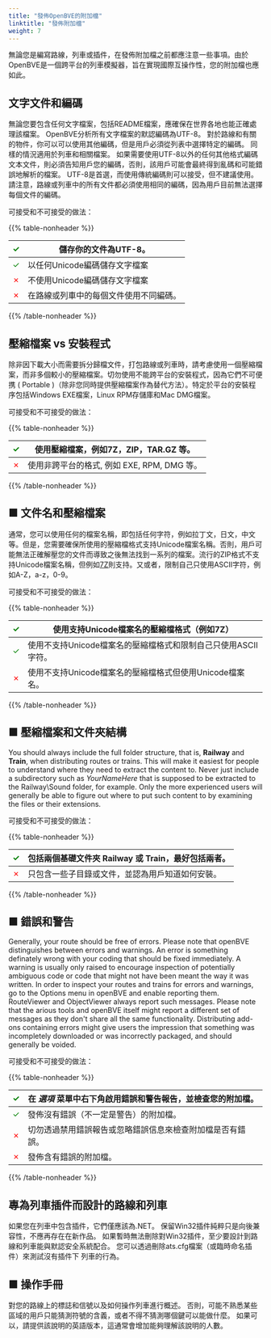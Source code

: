 ```yaml
---
title: "發佈OpenBVE的附加檔"
linktitle: "發佈附加檔"
weight: 7
---
```


無論您是編寫路線，列車或插件，在發佈附加檔之前都應注意一些事項。由於OpenBVE是一個跨平台的列車模擬器，旨在實現國際互操作性，您的附加檔也應如此。

## 文字文件和編碼

無論您要包含任何文字檔案，包括README檔案，應確保在世界各地也能正確處理該檔案。 OpenBVE分析所有文字檔案的默認編碼為UTF-8。 對於路線和有關的物件，你可以可以使用其他編碼，但是用戶必須從列表中選擇特定的編碼。 同樣的情況適用於列車和相關檔案。 如果需要使用UTF-8以外的任何其他格式編碼文本文件，則必須告知用戶您的編碼，否則，該用戶可能會最終得到亂碼和可能錯誤地解析的檔案。 UTF-8是首選，而使用傳統編碼則可以接受，但不建議使用。 請注意，路線或列車中的所有文件都必須使用相同的編碼，因為用戶目前無法選擇每個文件的編碼。

可接受和不可接受的做法：

{{% table-nonheader %}}

| <font color="Green">✓</font> | 儲存你的文件為UTF-8。                               |
| ---------------------------- | ------------------------------------------------------------ |
| <font color="Green">✓</font> | 以任何Unicode編碼儲存文字檔案 |
| <font color="Red">✗</font>   | 不使用Unicode編碼儲存文字檔案            |
| <font color="Red">✗</font>   | 在路線或列車中的每個文件使用不同編碼。   |

{{% /table-nonheader %}}

## 壓縮檔案 vs 安裝程式

除非因下載大小而需要拆分歸檔文件，打包路線或列車時，請考慮使用一個壓縮檔案，而非多個較小的壓縮檔案。切勿使用不能跨平台的安裝程式，因為它們不可便携 ( Portable )（除非您同時提供壓縮檔案作為替代方法）。特定於平台的安裝程序包括Windows EXE檔案，Linux RPM存儲庫和Mac DMG檔案。

可接受和不可接受的做法：

{{% table-nonheader %}}

| <font color="Green">✓</font> | 使用壓縮檔案，例如7Z，ZIP，TAR.GZ 等。         |
| ---------------------------- | ----------------------------------------------------------- |
| <font color="Red">✗</font>   | 使用非跨平台的格式, 例如 EXE, RPM, DMG 等。 |

{{% /table-nonheader %}}

## ■ 文件名和壓縮檔案

通常，您可以使用任何的檔案名稱，即包括任何字符，例如拉丁文，日文，中文等。但是，您需要確保所使用的壓縮檔格式支持Unicode檔案名稱。否則，用戶可能無法正確解壓您的文件而導致之後無法找到一系列的檔案。流行的ZIP格式不支持Unicode檔案名稱，但例如[7Z](https://www.7-zip.org/)則支持。又或者，限制自己只使用ASCII字符，例如A-Z，a-z，0-9。

可接受和不可接受的做法：

{{% table-nonheader %}}

| <font color="Green">✓</font> | 使用支持Unicode檔案名的壓縮檔格式（例如7Z） |
| ---------------------------- | ------------------------------------------------------------ |
| <font color="Green">✓</font> | 使用不支持Unicode檔案名的壓縮檔格式和限制自己只使用ASCII字符。 |
| <font color="Red">✗</font>   | 使用不支持Unicode檔案名的壓縮檔格式但使用Unicode檔案名。 |

{{% /table-nonheader %}}

## ■ 壓縮檔案和文件夾結構

You should always include the full folder structure, that is, **Railway** and **Train**, when distributing routes or trains. This will make it easiest for people to understand where they need to extract the content to. Never just include a subdirectory such as *YourNameHere* that is supposed to be extracted to the Railway\Sound folder, for example. Only the more experienced users will generally be able to figure out where to put such content to by examining the files or their extensions.

可接受和不可接受的做法：

{{% table-nonheader %}}

| <font color="Green">✓</font> | 包括兩個基礎文件夾 **Railway** 或 **Train**，最好包括兩者。 |
| ---------------------------- | ------------------------------------------------------------ |
| <font color="Red">✗</font>   | 只包含一些子目錄或文件，並認為用戶知道如何安裝。 |

{{% /table-nonheader %}}

## ■ 錯誤和警告

Generally, your route should be free of errors. Please note that openBVE distinguishes between errors and warnings. An error is something definately wrong with your coding that should be fixed immediately. A warning is usually only raised to encourage inspection of potentially ambiguous code or code that might not have been meant the way it was written. In order to inspect your routes and trains for errors and warnings, go to the Options menu in openBVE and enable reporting them. RouteViewer and ObjectViewer always report such messages. Please note that the arious tools and openBVE itself might report a different set of messages as they don't share all the same functionality. Distributing add-ons containing errors might give users the impression that something was incompletely downloaded or was incorrectly packaged, and should generally be voided.

可接受和不可接受的做法：

{{% table-nonheader %}}

| <font color="Green">✓</font> | 在 *選項* 菜單中右下角啟用錯誤和警告報告，並檢查您的附加檔。 |
| ---------------------------- | ------------------------------------------------------------ |
| <font color="Green">✓</font> | 發佈沒有錯誤（不一定是警告）的附加檔。 |
| <font color="Red">✗</font>   | 切勿透過禁用錯誤報告或忽略錯誤信息來檢查附加檔是否有錯誤。 |
| <font color="Red">✗</font>   | 發佈含有錯誤的附加檔。                   |

{{% /table-nonheader %}}

## 專為列車插件而設計的路線和列車

如果您在列車中包含插件，它們僅應該為.NET。 保留Win32插件純粹只是向後兼容性，不應再存在在新作品。 如果暫時無法刪除對Win32插件，至少要設計到路線和列車能與默認安全系統配合。 您可以透過刪除ats.cfg檔案（或臨時命名插件）來測試沒有插件下 列車的行為。

## ■ 操作手冊

對您的路線上的標誌和信號以及如何操作列車進行概述。 否則，可能不熟悉某些區域的用戶只能猜測符號的含義，或者不得不猜測哪個鍵可以能做什麼。 如果可以，請提供該說明的英語版本，這通常會增加能夠理解該說明的人數。
